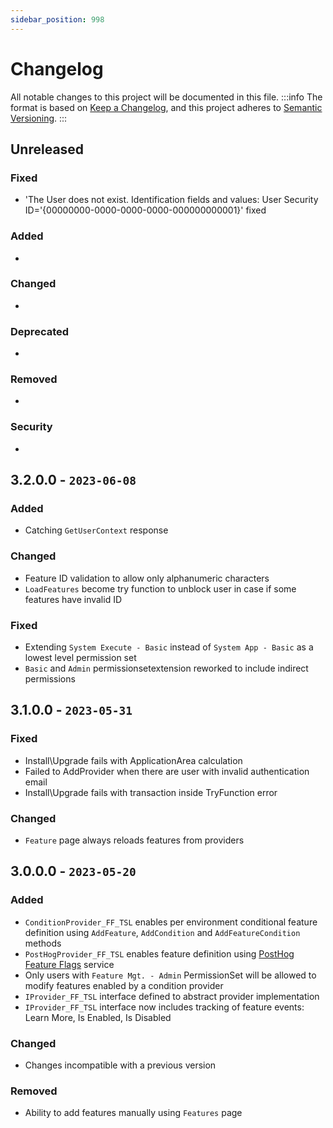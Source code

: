 ```yaml
---
sidebar_position: 998
---
```

# Changelog
All notable changes to this project will be documented in this file.
:::info
The format is based on [Keep a Changelog](https://keepachangelog.com/en/1.0.0/),
and this project adheres to [Semantic Versioning](https://semver.org/spec/v2.0.0.html).
:::
## Unreleased
### Fixed
<!---for any bug fixes--->
- 'The User does not exist. Identification fields and values: User Security ID='{00000000-0000-0000-0000-000000000001}' fixed
### Added
<!---for new features--->
- 
### Changed
<!---for changes in existing functionality--->
- 
### Deprecated
<!---for soon-to-be removed features--->
- 
### Removed
<!---for now removed features--->
- 
### Security
<!---in case of vulnerabilities--->
- 
## 3.2.0.0 - `2023-06-08`
### Added
- Catching `GetUserContext` response
### Changed
- Feature ID validation to allow only alphanumeric characters
- `LoadFeatures` become try function to unblock user in case if some features have invalid ID
### Fixed
- Extending `System Execute - Basic` instead of `System App - Basic` as a lowest level permission set
- `Basic` and `Admin` permissionsetextension reworked to include indirect permissions
## 3.1.0.0 - `2023-05-31`
### Fixed
- Install\Upgrade fails with ApplicationArea calculation
- Failed to AddProvider when there are user with invalid authentication email
- Install\Upgrade fails with transaction inside TryFunction error
### Changed
- `Feature` page always reloads features from providers
## 3.0.0.0 - `2023-05-20`
### Added
- `ConditionProvider_FF_TSL` enables per environment conditional feature definition using `AddFeature`, `AddCondition` and `AddFeatureCondition` methods
- `PostHogProvider_FF_TSL` enables feature definition using [PostHog Feature Flags](https://posthog.com/feature-flags) service
- Only users with `Feature Mgt. - Admin` PermissionSet will be allowed to modify features enabled by a condition provider
- `IProvider_FF_TSL` interface defined to abstract provider implementation
- `IProvider_FF_TSL` interface now includes tracking of feature events: Learn More, Is Enabled, Is Disabled
### Changed
- Changes incompatible with a previous version
### Removed
- Ability to add features manually using `Features` page  
